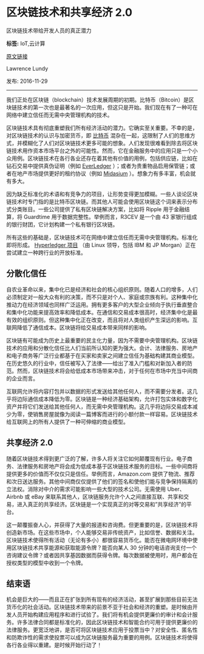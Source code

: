 # 区块链技术和共享经济 2.0
区块链技术带给开发人员的真正潜力

**标签:** IoT,云计算

[原文链接](https://developer.ibm.com/zh/articles/iot-blockchain-sharing-economy/)

Lawrence Lundy

发布: 2016-11-29

* * *

我们正处在区块链（blockchain）技术发展周期的初期。比特币（Bitcoin）是区块链技术的第一次也是最著名的一次应用，但这只是开始。我们现在有了一种可在网络中建立信任而无需中央管理机构的技术。

区块链技术具有彻底重塑我们所有经济活动的潜力。它确实至关重要。不幸的是，对区块链技术的认识与加密货币，即 [比特币](https://bitcoin.org/en/) 混杂在一起，这限制了人们的思维方式，并模糊化了人们对区块链技术更多可能的想象。人们发现很难看到除去将区块链技术用作资本市场平台之外的可能性。然而，它在金融服务中的应用只是一个小众用例。区块链技术在各行各业还存在着其他有价值的用例，包括供应链，比如在钻石交易中提供真伪证明（例如 [EverLedger](http://www.everledger.io/) ）；或者为贵重物品启用保管链；或者在地产市场提供更好的租约协议（例如 [Midasium](http://midasium.com/) ）。想象力有多丰富，机会就有多大。

因为缺乏标准化的术语和有竞争力的项目，让形势变得更加模糊。一些人谈论区块链技术时专门指的是比特币区块链。而其他人可能会使用区块链这个词来表示分布式分类账目。一些公司提供了私有区块链解决方案，比如将 Ripple 用于金融结算，将 Guardtime 用于数据完整性。举例而言，R3CEV 是一个由 43 家银行组成的银行财团，它计划构建一个私有银行区块链。

所有这些的基础是，区块链技术可在网络中建立信任而无需中央管理机构。标准化即将形成。 [Hyperledger 项目](https://www.hyperledger.org) （由 Linux 领导，包括 IBM 和 JP Morgan）正在尝试建立一种跨行业的开放标准。

## 分散化信任

自农业革命以来，集中化已是经济和社会的核心组织原则。随着人口的增多，人们必须制定对一般大众有利的决策，而不只是对个人、家庭或宗族有利。这种集中化推动力在经济领域也同样广泛运用。拥有更多客户的大型企业倾向于执行垂直整合和集中化功能来提高效率和降低成本。在通信和交易成本很高时，经济集中化是最有效的组织原则。但这种集中化正在改变，而且将对人类组织产生深远的影响。互联网降低了通信成本。区块链将给交易成本带来同样的影响。

区块链有可能成为历史上最重要的民主化力量，因为不需要中央管理机构。区块链技术的应用和分散化信任比人们当前所认知的更为强大。会计、法律服务、房地产和电子商务等广泛行业都基于在买家和卖家之间建立信任为基础构建其商业模型。在历史悠久的行业中，信任被写入了法律——给出了准入门槛和对新加入者的防范。然而，区块链技术将会给低成本市场带来冲击，对于任何在市场中充当中间商的企业而言。

互联网允许将内容打包并以数据的形式发送给其他任何人，而不需要分发者。这几乎将边际通信成本降低为零。区块链是一种经济基础架构，允许打包实体和数字化资产并将它们发送给其他任何人，而无需中央管理机构。这几乎将边际交易成本减少为零，使销售房屋就像为阅读一篇博客而进行的小额付款一样容易。区块链技术给互联网上的所有人提供了一种可伸缩的商业模型。

## 共享经济 2.0

随着区块链技术得到更广泛的了解，许多人将关注它如何颠覆现有行业。电子商务、法律服务和房地产将会成为低成本基于区块链技术服务的目标。一些中间商将提供更多的价值而不仅仅只是信任。举例而言，Amazon.com 提供了物流、推荐和次日送达服务。其他中间商仅仅提供了他们的签名和使他们能与竞争保持隔离的立法权。消除对中介的需求可能影响一些大型的技术公司。无需使用 Uber、Airbnb 或 eBay 来联系其他人，区块链服务允许个人之间直接互联、共享和交易，进入真正的共享经济。区块链是一个实现真正的对等交易和”共享经济”的平台。

这一颠覆振奋人心，并获得了大量的报道和咨询费。但更重要的是，区块链技术将创造新市场。在这些市场中，个人能够交易非传统资产，比如信誉、数据和关注。区块链技术使得所有活动（无论有多小）都很容易货币化。能否在微电网环境中使用区块链技术共享能源和获取能源令牌？能否向某人 30 分钟的电话咨询支付一个咨询建议令牌？或者因共享基因数据而获得令牌。每次数据被使用时，用户都会在授权类型的模型中收到一个令牌。

## 结束语

机会是巨大的——而且正在扩张到所有现有的经济活动，甚至扩展到那些目前无法货币化的社会活动。区块链技术带来的前景不亚于社会和经济的重塑。是时候由开发人员开始构建应用程序和进行试验了。我们将有机会提供更廉价的审计和会计服务。许多法律合同都是标准化的，因此区块链技术和智能合约可用于提供更廉价的法律服务。更宽泛地讲，是否可将区块链技术应用于投票当中？对安全性、匿名性和防欺诈性的需求使投票可以成为区块链服务最为重要的用例。区块链技术将使得各行各业得以重建。是时候开始行动了！